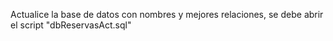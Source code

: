 Actualice la base de datos con nombres y mejores relaciones, se debe abrir el script "dbReservasAct.sql"